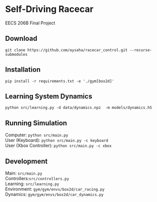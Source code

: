 # Self-Driving Racecar
EECS 206B Final Project

## Download
``git clone https://github.com/aysaha/racecar_control.git --recurse-submodules``

## Installation
``pip install -r requirements.txt -e './gym[box2d]'``

## Learning System Dynamics
``python src/learning.py -d data/dynamics.npz  -m models/dynamics.h5``

## Running Simulation
Computer: `python src/main.py`  
User (Keyboard): `python src/main.py -c keyboard`  
User (Xbox Controller): `python src/main.py -c xbox`  

## Development
Main: `src/main.py`  
Controllers:`src/controllers.py`  
Learning: `src/learning.py`  
Environment: `gym/gym/envs/box2d/car_racing.py`  
Dynamics: `gym/gym/envs/box2d/car_dynamics.py`
